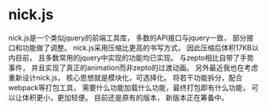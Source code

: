# nick.js
nick.js是一个类似jquery的前端工具库， 多数的API接口与jquery一致， 部分接口和功能做了调整。 nick.js采用压缩比更高的书写方式， 因此压缩后体积17KB以内目前， 且多数常用的jquery中实现的功能均已实现。 与zepto相比自带了手势事件， 并且实现了真正的animation而非zepto的过渡动画。 另外最近我也在考虑重新设计nick.js， 核心思想就是模块化，可选择化。 将若干功能拆分，配合webpack等打包工具， 需要什么功能加载什么功能，最终打包即有什么功能， 可以让体积更小，更加轻便。 目前还是原有的版本， 新版本正在筹备中。
